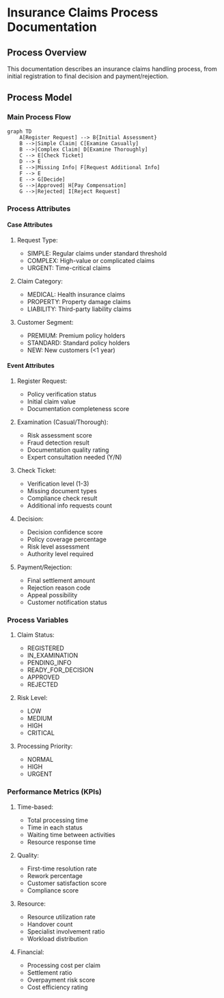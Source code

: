 # Insurance Claims Process Documentation

## Process Overview
This documentation describes an insurance claims handling process, from initial registration to final decision and payment/rejection.

## Process Model

### Main Process Flow
```mermaid
graph TD
    A[Register Request] --> B{Initial Assessment}
    B -->|Simple Claim| C[Examine Casually]
    B -->|Complex Claim| D[Examine Thoroughly]
    C --> E[Check Ticket]
    D --> E
    E -->|Missing Info| F[Request Additional Info]
    F --> E
    E --> G[Decide]
    G -->|Approved| H[Pay Compensation]
    G -->|Rejected| I[Reject Request]
```

### Process Attributes

#### Case Attributes
1. Request Type:
   - SIMPLE: Regular claims under standard threshold
   - COMPLEX: High-value or complicated claims
   - URGENT: Time-critical claims

2. Claim Category:
   - MEDICAL: Health insurance claims
   - PROPERTY: Property damage claims
   - LIABILITY: Third-party liability claims

3. Customer Segment:
   - PREMIUM: Premium policy holders
   - STANDARD: Standard policy holders
   - NEW: New customers (<1 year)

#### Event Attributes

1. Register Request:
   - Policy verification status
   - Initial claim value
   - Documentation completeness score

2. Examination (Casual/Thorough):
   - Risk assessment score
   - Fraud detection result
   - Documentation quality rating
   - Expert consultation needed (Y/N)

3. Check Ticket:
   - Verification level (1-3)
   - Missing document types
   - Compliance check result
   - Additional info requests count

4. Decision:
   - Decision confidence score
   - Policy coverage percentage
   - Risk level assessment
   - Authority level required

5. Payment/Rejection:
   - Final settlement amount
   - Rejection reason code
   - Appeal possibility
   - Customer notification status

### Process Variables
1. Claim Status:
   - REGISTERED
   - IN_EXAMINATION
   - PENDING_INFO
   - READY_FOR_DECISION
   - APPROVED
   - REJECTED

2. Risk Level:
   - LOW
   - MEDIUM
   - HIGH
   - CRITICAL

3. Processing Priority:
   - NORMAL
   - HIGH
   - URGENT

### Performance Metrics (KPIs)
1. Time-based:
   - Total processing time
   - Time in each status
   - Waiting time between activities
   - Resource response time

2. Quality:
   - First-time resolution rate
   - Rework percentage
   - Customer satisfaction score
   - Compliance score

3. Resource:
   - Resource utilization rate
   - Handover count
   - Specialist involvement ratio
   - Workload distribution

4. Financial:
   - Processing cost per claim
   - Settlement ratio
   - Overpayment risk score
   - Cost efficiency rating
